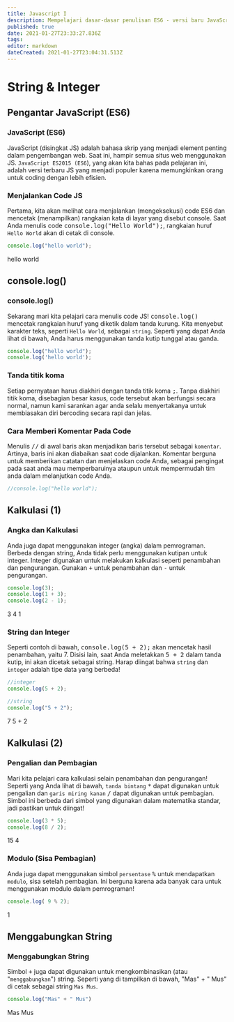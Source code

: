 ```yaml
---
title: Javascript I
description: Mempelajari dasar-dasar penulisan ES6 - versi baru JavaScript
published: true
date: 2021-01-27T23:33:27.836Z
tags: 
editor: markdown
dateCreated: 2021-01-27T23:04:31.513Z
---
```


# String & Integer
## Pengantar JavaScript (ES6)
### JavaScript (ES6)
JavaScript (disingkat JS) adalah bahasa skrip yang menjadi element penting dalam pengembangan web. Saat ini, hampir semua situs web menggunakan JS. `JavaScript ES2015 (ES6`), yang akan kita bahas pada pelajaran ini, adalah versi terbaru JS yang menjadi populer karena memungkinkan orang untuk coding dengan lebih efisien.
### Menjalankan Code JS
Pertama, kita akan melihat cara menjalankan (mengeksekusi) code ES6 dan mencetak (menampilkan) rangkaian kata di layar yang disebut console. Saat Anda menulis code <kbd>console.log("Hello World");</kbd>, rangkaian huruf `Hello World` akan di cetak di console.

```js
console.log("hello world");
```
hello world

## console.log()
### console.log()
Sekarang mari kita pelajari cara menulis code JS! <kbd>console.log()</kbd> mencetak rangkaian huruf yang diketik dalam tanda kurung.
Kita menyebut karakter teks, seperti `Hello World`, sebagai `string`. Seperti yang dapat Anda lihat di bawah, Anda harus menggunakan tanda kutip tunggal atau ganda.
```js
console.log("hello world");
console.log('hello world');
```

### Tanda titik koma
Setiap pernyataan harus diakhiri dengan tanda titik koma <kbd>;</kbd>. Tanpa diakhiri titik koma, disebagian besar kasus, code tersebut akan berfungsi secara normal, namun kami sarankan agar anda selalu menyertakanya untuk membiasakan diri bercoding secara rapi dan jelas.

### Cara Memberi Komentar Pada Code
Menulis <kbd>//</kbd> di awal baris akan menjadikan baris tersebut sebagai `komentar`. Artinya, baris ini akan diabaikan saat code dijalankan.
Komentar berguna untuk memberikan catatan dan menjelaskan code Anda, sebagai pengingat pada saat anda mau memperbaruinya ataupun untuk mempermudah tim anda dalam melanjutkan code Anda.
```js
//console.log("hello world");
```

## Kalkulasi (1)
### Angka dan Kalkulasi
Anda juga dapat menggunakan integer (angka) dalam pemrograman. Berbeda dengan string, Anda tidak perlu menggunakan kutipan untuk integer. Integer digunakan untuk melakukan kalkulasi seperti penambahan dan pengurangan. Gunakan <kbd>+</kbd> untuk penambahan dan <kbd>-</kbd> untuk pengurangan.
```js
console.log(3);
console.log(1 + 3);
console.log(2 - 1);
```
3
4
1

### String dan Integer
Seperti contoh di bawah, <kbd>console.log(5 + 2);</kbd> akan mencetak hasil penambahan, yaitu 7. Disisi lain, saat Anda meletakkan <kbd>5 + 2</kbd> dalam tanda kutip, ini akan dicetak sebagai string. Harap diingat bahwa `string` dan `integer` adalah tipe data yang berbeda!
```js
//integer
console.log(5 + 2);

//string
console.log("5 + 2");
```
7
5 + 2

## Kalkulasi (2)
### Pengalian dan Pembagian
Mari kita pelajari cara kalkulasi selain penambahan dan pengurangan! Seperti yang Anda lihat di bawah, `tanda bintang` <kbd>*</kbd> dapat digunakan untuk pengalian dan `garis miring kanan` <kbd>/</kbd> dapat digunakan untuk pembagian. Simbol ini berbeda dari simbol yang digunakan dalam matematika standar, jadi pastikan untuk diingat!
```js
console.log(3 * 5);
console.log(8 / 2);
```
15
4

### Modulo (Sisa Pembagian)
Anda juga dapat menggunakan simbol `persentase` <kbd>%</kbd> untuk mendapatkan `modulo`, sisa setelah pembagian. Ini berguna karena ada banyak cara untuk menggunakan modulo dalam pemrograman!
```js
console.log( 9 % 2);
```
1

## Menggabungkan String
### Menggabungkan String
Simbol <kbd>+</kbd> juga dapat digunakan untuk mengkombinasikan (atau "`menggabungkan`") string. Seperti yang di tampilkan di bawah, "Mas" + " Mus" di cetak sebagai string `Mas Mus`.
```js
console.log("Mas" + " Mus")
```
Mas Mus



